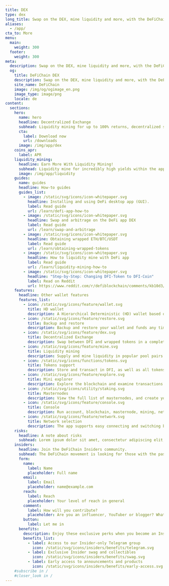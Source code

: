 ```yaml
---
title: DEX
type: dex
long_title: Swap on the DEX, mine liquidity and more, with the DeFiChain wallet app. Available for Windows, macOS and Linux.
aliases:
  - /app/
cta_to: More
menu:
  main:
    weight: 300
  footer:
    weight: 300
meta:
  description: Swap on the DEX, mine liquidity and more, with the DeFiChain wallet app. Available for Windows, macOS and Linux.
  og:
    title: DeFiChain DEX
    description: Swap on the DEX, mine liquidity and more, with the DeFiChain wallet app. Available for Windows, macOS and Linux.
    site_name: DeFiChain
    image: /img/og/ogimage_en.png
    image_type: image/png
    locale: de
content:
  sections:
    hero:
      name: hero
      headline: Decentralized Exchange
      subhead: Liquidity mining for up to 100% returns, decentralized swapping, arbitrage and more, with the DeFi Wallet. Available for Windows, macOS and Linux.
      cta:
        label: Download now
        url: /downloads
      image: /img/app/dex
    coins_apr:
      label: APR
    liquidity_mining:
      headline: Earn More With Liquidity Mining!
      subhead: Liquidity mine for incredibly high yields within the app! Supply liquidity to BTC, ETH, USDT and many other pool pairs to power the Decentralized Exchange, and earn fees and high block rewards in return. You can withdraw your liquidity at any time.
      image: /img/app/liquidity
    guides:
      name: guides
      headline: How-to guides
      guides_list:
        - image: /static/svg/icons/icon-whitepaper.svg
          headline: Installing and using DeFi desktop app (GUI).
          label: Read guide
          url: /learn/defi-app-how-to
        - image: /static/svg/icons/icon-whitepaper.svg
          headline: Swap and arbitrage on the DeFi app DEX
          label: Read guide
          url: /learn/swap-and-arbitrage
        - image: /static/svg/icons/icon-whitepaper.svg
          headline: Obtaining wrapped ETH/BTC/USDT
          label: Read guide
          url: /learn/obtaining-wrapped-tokens
        - image: /static/svg/icons/icon-whitepaper.svg
          headline: How to liquidity mine with DeFi app
          label: Read guide
          url: /learn/liquidity-mining-how-to
        - image: /static/svg/icons/icon-whitepaper.svg
          headline: "Step-by-Step: Changing DFI-Token to DFI-Coin"
          label: Read on Reddit
          url: https://www.reddit.com/r/defiblockchain/comments/kb10d3/stepbystep_changing_dfitoken_to_dficoin/
    features:
      headline: Other wallet features
      features_list:
        - icon: /static/svg/icons/feature/wallet.svg
          title: HD wallet
          description: A Hierarchical Deterministic (HD) wallet based on the leading BIP39 standard.
        - icon: /static/svg/icons/feature/restore.svg
          title: Backup and restore
          description: Backup and restore your wallet and funds any time with your 24-word seed phrase.
        - icon: /static/svg/icons/feature/dex.svg
          title: Decentralized Exchange
          description: Swap between DFI and wrapped tokens in a completely decentralized, exchange.
        - icon: /static/svg/icons/feature/mine.svg
          title: Liquidity mining
          description: Supply and mine liquidity in popular pool pairs for potentially high yields.
        - icon: /static/svg/icons/functions/tokens.svg
          title: Tokens support
          description: Store and transact in DFI, as well as all tokens in the DeFiChain ecosystem.
        - icon: /static/svg/icons/feature/explore.svg
          title: Mini explorer
          description: Explore the blockchain and examine transactions.
        - icon: /static/svg/icons/utility/staking.svg
          title: Masternodes
          description: View the full list of masternodes, and create your own masternodes.
        - icon: /static/svg/icons/feature/console.svg
          title: Console
          description: Run account, blockchain, masternode, mining, network, wallet commands, and more.
        - icon: /static/svg/icons/feature/network.svg
          title: Network selection
          description: The app supports easy connecting and switching between Mainnet and Testnet.
    risks:
      headline: A note about risks
      subhead: Lorem ipsum dolor sit amet, consectetur adipiscing elit, sed do eiusmod tempor incididunt ut labore et dolore magna aliqua. Ut enim ad minim veniam, quis nostrud exercitation ullamco laboris nisi ut aliquip ex ea commodo consequat.
    insiders:
      headline: Join the DeFiChain Insiders community.
      subhead: The DeFiChain movement is looking for those with the passion and reach to spread the movement — register below.
      form:
        name:
          label: Name
          placeholder: Full name
        email:
          label: Email
          placeholder: name@example.com
        reach:
          label: Reach
          placeholder: Your level of reach in general
        comment:
          label: How will you contribute?
          placeholder: Are you an influencer, YouTuber or blogger? What can you do for the movement, and what can the movement do for you? Tell us more.
        button:
          label: Let me in
      benefits:
        description: Enjoy these exclusive perks when you become an Insider.
        benefits_list:
          - label: Access to our Insider-only Telegram group
            icon: /static/svg/icons/insiders/benefits/telegram.svg
          - label: Exclusive Insider swag and collectibles
            icon: /static/svg/icons/insiders/benefits/swag.svg
          - label: Early access to announcements and products
            icon: /static/svg/icons/insiders/benefits/early-access.svg
    #subscribe in /
    #closer_look in /
---
```

